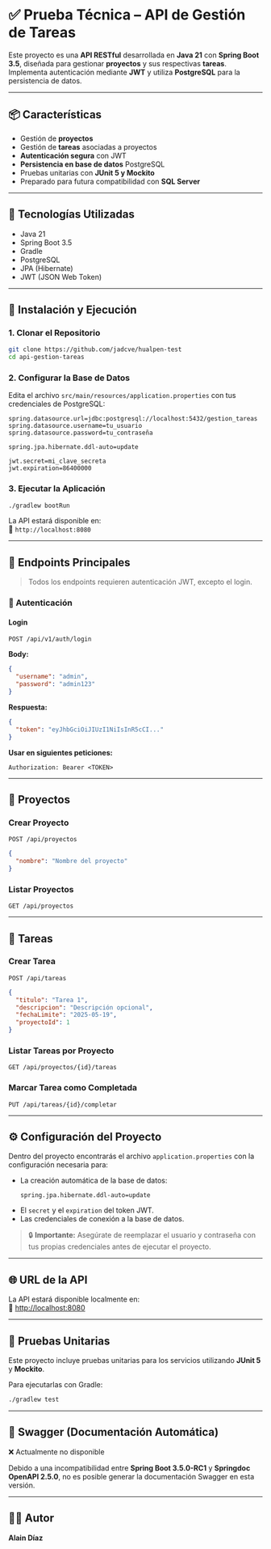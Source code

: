 # ✅ Prueba Técnica – API de Gestión de Tareas

Este proyecto es una **API RESTful** desarrollada en **Java 21** con **Spring Boot 3.5**, diseñada para gestionar **proyectos** y sus respectivas **tareas**. Implementa autenticación mediante **JWT** y utiliza **PostgreSQL** para la persistencia de datos.

---

## 📦 Características

- Gestión de **proyectos**
- Gestión de **tareas** asociadas a proyectos
- **Autenticación segura** con JWT
- **Persistencia en base de datos** PostgreSQL
- Pruebas unitarias con **JUnit 5 y Mockito**
- Preparado para futura compatibilidad con **SQL Server**

---

## 🔧 Tecnologías Utilizadas

- Java 21
- Spring Boot 3.5
- Gradle
- PostgreSQL
- JPA (Hibernate)
- JWT (JSON Web Token)

---

## 🚀 Instalación y Ejecución

### 1. Clonar el Repositorio

```bash
git clone https://github.com/jadcve/hualpen-test
cd api-gestion-tareas
```

### 2. Configurar la Base de Datos

Edita el archivo `src/main/resources/application.properties` con tus credenciales de PostgreSQL:

```properties
spring.datasource.url=jdbc:postgresql://localhost:5432/gestion_tareas
spring.datasource.username=tu_usuario
spring.datasource.password=tu_contraseña

spring.jpa.hibernate.ddl-auto=update

jwt.secret=mi_clave_secreta
jwt.expiration=86400000
```

### 3. Ejecutar la Aplicación

```bash
./gradlew bootRun
```

La API estará disponible en:  
📍 `http://localhost:8080`

---

## 📁 Endpoints Principales

> Todos los endpoints requieren autenticación JWT, excepto el login.

### 🔐 Autenticación

#### Login
`POST /api/v1/auth/login`

**Body:**
```json
{
  "username": "admin",
  "password": "admin123"
}
```

**Respuesta:**
```json
{
  "token": "eyJhbGciOiJIUzI1NiIsInR5cCI..."
}
```

**Usar en siguientes peticiones:**
```
Authorization: Bearer <TOKEN>
```

---

## 📌 Proyectos

### Crear Proyecto
`POST /api/proyectos`
```json
{
  "nombre": "Nombre del proyecto"
}
```

### Listar Proyectos
`GET /api/proyectos`

---

## 📝 Tareas

### Crear Tarea
`POST /api/tareas`
```json
{
  "titulo": "Tarea 1",
  "descripcion": "Descripción opcional",
  "fechaLimite": "2025-05-19",
  "proyectoId": 1
}
```

### Listar Tareas por Proyecto
`GET /api/proyectos/{id}/tareas`

### Marcar Tarea como Completada
`PUT /api/tareas/{id}/completar`

---

## ⚙️ Configuración del Proyecto

Dentro del proyecto encontrarás el archivo `application.properties` con la configuración necesaria para:

- La creación automática de la base de datos:
  ```properties
  spring.jpa.hibernate.ddl-auto=update
  ```
- El `secret` y el `expiration` del token JWT.
- Las credenciales de conexión a la base de datos.

> 🔒 **Importante:** Asegúrate de reemplazar el usuario y contraseña con tus propias credenciales antes de ejecutar el proyecto.

---

## 🌐 URL de la API

La API estará disponible localmente en:  
📍 [http://localhost:8080](http://localhost:8080)

---

## 🧪 Pruebas Unitarias

Este proyecto incluye pruebas unitarias para los servicios utilizando **JUnit 5** y **Mockito**.

Para ejecutarlas con Gradle:

```bash
./gradlew test
```

---

## 📄 Swagger (Documentación Automática)

❌ Actualmente no disponible

Debido a una incompatibilidad entre **Spring Boot 3.5.0-RC1** y **Springdoc OpenAPI 2.5.0**, no es posible generar la documentación Swagger en esta versión.

---

## 👨‍💻 Autor

**Alain Díaz**
